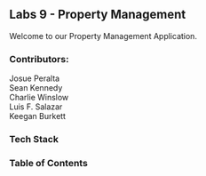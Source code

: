 ## Labs 9 - Property Management 
Welcome to our Property Management Application.

### Contributors:
Josue Peralta <br /> 
Sean Kennedy <br />
Charlie Winslow <br /> 
Luis F. Salazar <br /> 
Keegan Burkett <br /> 

### Tech Stack

### Table of Contents

